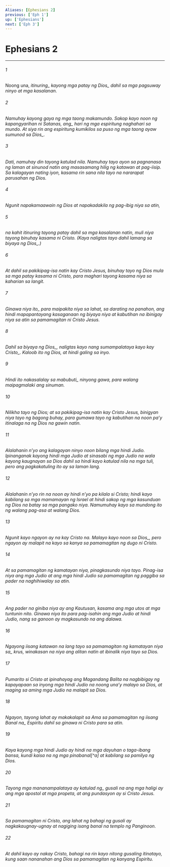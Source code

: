 ```yaml
---
Aliases: [Ephesians 2]
previous: ['Eph 1']
up: ['Ephesians']
next: ['Eph 3']
---
```

# Ephesians 2

***






















###### 1 










Noong una, <i class="trans-change">itinuring_ kayong mga patay <i class="trans-change">ng Dios_ dahil sa mga pagsuway ninyo at mga kasalanan. 





















###### 2 










Namuhay kayong gaya ng mga taong makamundo. Sakop kayo noon ng kapangyarihan ni <i class="trans-change">Satanas, ang_ hari ng mga espiritung naghahari sa mundo. At siya rin ang espiritung kumikilos sa puso ng mga taong ayaw sumunod <i class="trans-change">sa Dios_. 





















###### 3 










Dati, namuhay din tayong katulad nila. Namuhay tayo ayon sa pagnanasa ng laman at sinunod natin ang masasamang hilig ng katawan at pag-iisip. Sa kalagayan nating iyon, kasama rin sana nila tayo na nararapat parusahan ng Dios. 





















###### 4 










Ngunit napakamaawain ng Dios at napakadakila ng pag-ibig niya sa atin, 





















###### 5 










na kahit itinuring tayong patay dahil sa mga kasalanan natin, muli niya tayong binuhay kasama ni Cristo. (Kaya naligtas tayo dahil lamang sa biyaya <i class="trans-change">ng Dios_.) 





















###### 6 










At dahil sa pakikipag-isa natin kay Cristo Jesus, binuhay tayo ng Dios mula sa mga patay kasama ni Cristo, para maghari tayong kasama niya sa kaharian sa langit. 





















###### 7 










<i class="trans-change">Ginawa niya ito_ para maipakita niya sa lahat, sa darating na panahon, ang hindi mapapantayang kasaganaan ng biyaya niya at kabutihan na ibinigay niya sa atin sa pamamagitan ni Cristo Jesus. 





















###### 8 










Dahil sa biyaya <i class="trans-change">ng Dios_, naligtas kayo nang sumampalataya kayo <i class="trans-change">kay Cristo_. Kaloob ito ng Dios, at hindi galing sa inyo. 





















###### 9 










Hindi ito nakasalalay sa <i class="trans-change">mabubuti_ ninyong gawa, para walang maipagmalaki ang sinuman. 





















###### 10 










Nilikha tayo ng Dios; at sa pakikipag-isa natin kay Cristo Jesus, binigyan niya tayo ng bagong buhay, para gumawa tayo ng kabutihan na noon paʼy itinalaga na ng Dios na gawin natin. 





















###### 11 










Alalahanin nʼyo ang kalagayan ninyo noon bilang mga hindi Judio. Ipinanganak kayong hindi mga Judio at sinasabi ng mga Judio na wala kayong kaugnayan sa Dios dahil sa hindi kayo katulad nila na mga tuli, pero ang pagkakatuling ito ay sa laman lang. 





















###### 12 










Alalahanin nʼyo rin na noon ay hindi nʼyo pa kilala si Cristo; hindi kayo kabilang sa mga mamamayan ng Israel at hindi sakop ng mga kasunduan ng Dios na batay sa mga pangako niya. Namumuhay kayo sa mundong ito ng walang pag-asa at walang Dios. 





















###### 13 










Ngunit kayo ngayon ay na kay Cristo na. Malayo kayo noon <i class="trans-change">sa Dios_, pero ngayon ay malapit na kayo sa kanya sa pamamagitan ng dugo ni Cristo. 





















###### 14 










At sa pamamagitan ng kamatayan niya, pinagkasundo niya tayo. Pinag-isa niya ang mga Judio at ang mga hindi Judio sa pamamagitan ng paggiba sa pader na naghihiwalay sa atin. 





















###### 15 










Ang pader na giniba niya ay ang Kautusan, kasama ang mga utos at mga tuntunin nito. Ginawa niya ito para pag-isahin ang mga Judio at hindi Judio, nang sa ganoon ay magkasundo na ang dalawa. 





















###### 16 










Ngayong iisang katawan na lang tayo sa pamamagitan ng <i class="trans-change">kamatayan niya sa_ krus, winakasan na niya ang alitan natin at ibinalik niya tayo sa Dios. 





















###### 17 










Pumarito si Cristo at ipinahayag ang Magandang Balita na nagbibigay ng kapayapaan sa inyong mga hindi Judio na noong unaʼy malayo sa Dios, at maging sa aming mga Judio na malapit sa Dios. 





















###### 18 










Ngayon, tayong lahat ay makakalapit sa Ama sa pamamagitan ng iisang <i class="trans-change">Banal na_ Espiritu dahil sa ginawa ni Cristo para sa atin. 





















###### 19 










Kaya kayong mga hindi Judio ay hindi na mga dayuhan o taga-ibang bansa, kundi kaisa na ng mga pinabanal[^a] at kabilang sa pamilya ng Dios. 





















###### 20 










<i class="trans-change">Tayong mga mananampalataya ay katulad ng_ gusali na ang mga haligi ay ang mga apostol at mga propeta, at ang pundasyon ay si Cristo Jesus. 





















###### 21 










Sa pamamagitan ni Cristo, ang lahat ng bahagi ng gusali ay nagkakaugnay-ugnay at nagiging isang banal na templo ng Panginoon. 





















###### 22 










At dahil kayo ay nakay Cristo, bahagi na rin kayo nitong gusaling itinatayo, kung saan nananahan ang Dios sa pamamagitan ng kanyang Espiritu.
